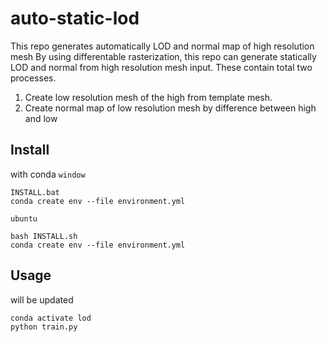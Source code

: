 # auto-static-lod

This repo generates automatically LOD and normal map of high resolution mesh
By using differentable rasterization, this repo can generate statically LOD and normal from high resolution mesh input.
These contain total two processes.
1. Create low resolution mesh of the high from template mesh.
2. Create normal map of low resolution mesh by difference between high and low

## Install
with conda
`window`
```
INSTALL.bat
conda create env --file environment.yml
```
`ubuntu`
```
bash INSTALL.sh
conda create env --file environment.yml
```

## Usage
will be updated
```python
conda activate lod
python train.py
```
